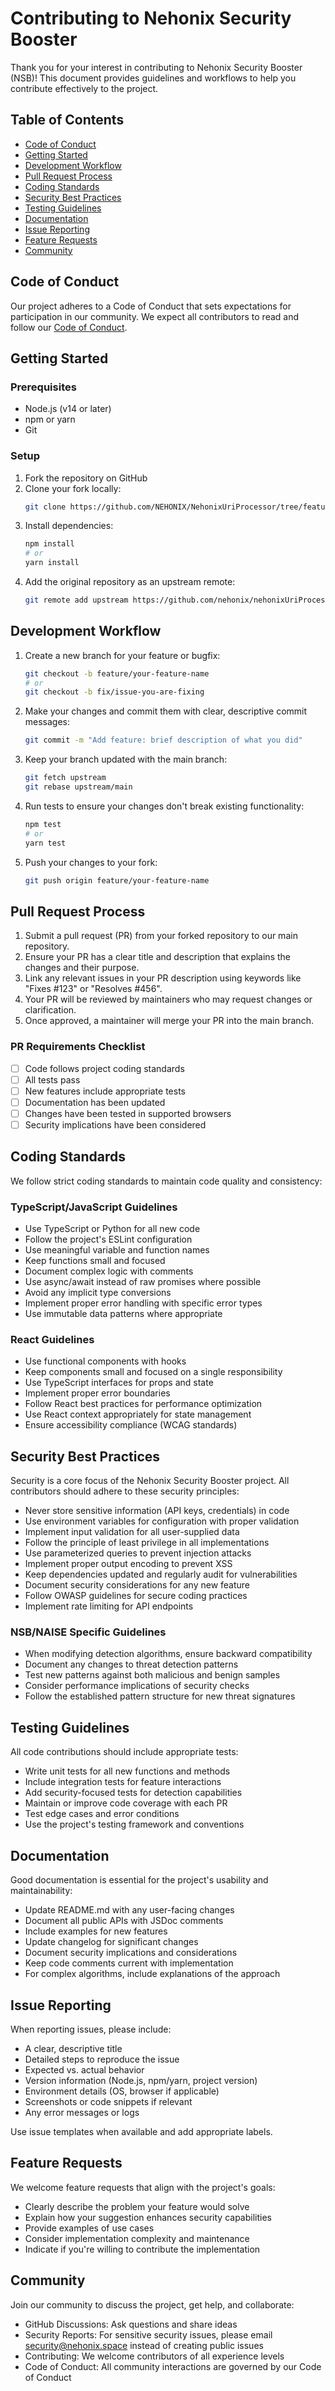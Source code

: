 # Contributing to Nehonix Security Booster

Thank you for your interest in contributing to Nehonix Security Booster (NSB)! This document provides guidelines and workflows to help you contribute effectively to the project.

## Table of Contents

- [Code of Conduct](#code-of-conduct)
- [Getting Started](#getting-started)
- [Development Workflow](#development-workflow)
- [Pull Request Process](#pull-request-process)
- [Coding Standards](#coding-standards)
- [Security Best Practices](#security-best-practices)
- [Testing Guidelines](#testing-guidelines)
- [Documentation](#documentation)
- [Issue Reporting](#issue-reporting)
- [Feature Requests](#feature-requests)
- [Community](#community)

## Code of Conduct

Our project adheres to a Code of Conduct that sets expectations for participation in our community. We expect all contributors to read and follow our [Code of Conduct](CODE_OF_CONDUCT.md).

## Getting Started

### Prerequisites

- Node.js (v14 or later)
- npm or yarn
- Git

### Setup

1. Fork the repository on GitHub
2. Clone your fork locally:
   ```bash
   git clone https://github.com/NEHONIX/NehonixUriProcessor/tree/features/nehonix-security-booster
   ```
3. Install dependencies:
   ```bash
   npm install
   # or
   yarn install
   ```
4. Add the original repository as an upstream remote:
   ```bash
   git remote add upstream https://github.com/nehonix/nehonixUriProcessor.git
   ```

## Development Workflow

1. Create a new branch for your feature or bugfix:

   ```bash
   git checkout -b feature/your-feature-name
   # or
   git checkout -b fix/issue-you-are-fixing
   ```

2. Make your changes and commit them with clear, descriptive commit messages:

   ```bash
   git commit -m "Add feature: brief description of what you did"
   ```

3. Keep your branch updated with the main branch:

   ```bash
   git fetch upstream
   git rebase upstream/main
   ```

4. Run tests to ensure your changes don't break existing functionality:

   ```bash
   npm test
   # or
   yarn test
   ```

5. Push your changes to your fork:
   ```bash
   git push origin feature/your-feature-name
   ```

## Pull Request Process

1. Submit a pull request (PR) from your forked repository to our main repository.
2. Ensure your PR has a clear title and description that explains the changes and their purpose.
3. Link any relevant issues in your PR description using keywords like "Fixes #123" or "Resolves #456".
4. Your PR will be reviewed by maintainers who may request changes or clarification.
5. Once approved, a maintainer will merge your PR into the main branch.

### PR Requirements Checklist

- [ ] Code follows project coding standards
- [ ] All tests pass
- [ ] New features include appropriate tests
- [ ] Documentation has been updated
- [ ] Changes have been tested in supported browsers
- [ ] Security implications have been considered

## Coding Standards

We follow strict coding standards to maintain code quality and consistency:

### TypeScript/JavaScript Guidelines

- Use TypeScript or Python for all new code
- Follow the project's ESLint configuration
- Use meaningful variable and function names
- Keep functions small and focused
- Document complex logic with comments
- Use async/await instead of raw promises where possible
- Avoid any implicit type conversions
- Implement proper error handling with specific error types
- Use immutable data patterns where appropriate

### React Guidelines

- Use functional components with hooks
- Keep components small and focused on a single responsibility
- Use TypeScript interfaces for props and state
- Implement proper error boundaries
- Follow React best practices for performance optimization
- Use React context appropriately for state management
- Ensure accessibility compliance (WCAG standards)

## Security Best Practices

Security is a core focus of the Nehonix Security Booster project. All contributors should adhere to these security principles:

- Never store sensitive information (API keys, credentials) in code
- Use environment variables for configuration with proper validation
- Implement input validation for all user-supplied data
- Follow the principle of least privilege in all implementations
- Use parameterized queries to prevent injection attacks
- Implement proper output encoding to prevent XSS
- Keep dependencies updated and regularly audit for vulnerabilities
- Document security considerations for any new feature
- Follow OWASP guidelines for secure coding practices
- Implement rate limiting for API endpoints

### NSB/NAISE Specific Guidelines

- When modifying detection algorithms, ensure backward compatibility
- Document any changes to threat detection patterns
- Test new patterns against both malicious and benign samples
- Consider performance implications of security checks
- Follow the established pattern structure for new threat signatures

## Testing Guidelines

All code contributions should include appropriate tests:

- Write unit tests for all new functions and methods
- Include integration tests for feature interactions
- Add security-focused tests for detection capabilities
- Maintain or improve code coverage with each PR
- Test edge cases and error conditions
- Use the project's testing framework and conventions


## Documentation

Good documentation is essential for the project's usability and maintainability:

- Update README.md with any user-facing changes
- Document all public APIs with JSDoc comments
- Include examples for new features
- Update changelog for significant changes
- Document security implications and considerations
- Keep code comments current with implementation
- For complex algorithms, include explanations of the approach

## Issue Reporting

When reporting issues, please include:

- A clear, descriptive title
- Detailed steps to reproduce the issue
- Expected vs. actual behavior
- Version information (Node.js, npm/yarn, project version)
- Environment details (OS, browser if applicable)
- Screenshots or code snippets if relevant
- Any error messages or logs

Use issue templates when available and add appropriate labels.

## Feature Requests

We welcome feature requests that align with the project's goals:

- Clearly describe the problem your feature would solve
- Explain how your suggestion enhances security capabilities
- Provide examples of use cases
- Consider implementation complexity and maintenance
- Indicate if you're willing to contribute the implementation

## Community

Join our community to discuss the project, get help, and collaborate:

- GitHub Discussions: Ask questions and share ideas
- Security Reports: For sensitive security issues, please email security@nehonix.space instead of creating public issues
- Contributing: We welcome contributors of all experience levels
- Code of Conduct: All community interactions are governed by our Code of Conduct
